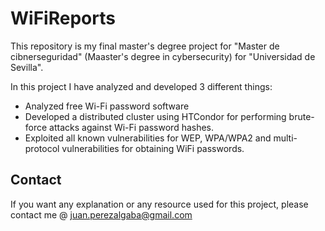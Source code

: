 # WiFiReports
This repository is my final master's degree project for "Master de cibnerseguridad" (Maaster's degree in cybersecurity) for "Universidad de Sevilla".


In this project I have analyzed and developed 3 different things:

- Analyzed free Wi-Fi password software
- Developed a distributed cluster using HTCondor for performing brute-force attacks against Wi-Fi password hashes.
- Exploited all known vulnerabilities for WEP, WPA/WPA2 and multi-protocol vulnerabilities for obtaining WiFi passwords.

## Contact
If you want any explanation or any resource used for this project, please
contact me @ juan.perezalgaba@gmail.com
